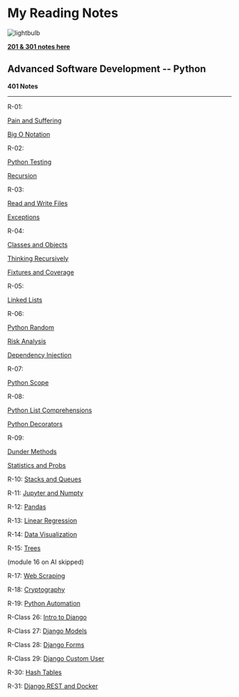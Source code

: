 # My Reading Notes
  
  ![lightbulb](https://user-images.githubusercontent.com/61428656/75473987-fe78c100-594a-11ea-99e6-8322e6af80aa.jpg)


[**201 & 301 notes here**](./ToC-301&201.md)

## Advanced Software Development -- Python ##
**401 Notes**

______________


R-01:

[Pain and Suffering](./pain-and-suffering.md)

[Big O Notation](./big-o.md)

R-02:

[Python Testing](./testing.md)

[Recursion](./recursion.md)

R-03:

[Read and Write Files](./py-read-and-write.md)

[Exceptions](./py-exceptions.md)

R-04: 

[Classes and Objects](./classes-and-objects.md)

[Thinking Recursively](./thinking-recursively.md)

[Fixtures and Coverage](./fixtures-and-coverage.md)

R-05:

[Linked Lists](./linked-lists.md)

R-06: 

[Python Random](./python-random.md)

[Risk Analysis](./risk-analysis.md)

[Dependency Injection](./dependency-injection.md)

R-07:

[Python Scope](./python-scope.md)

R-08:

[Python List Comprehensions ](./py-list-comprehensions.md)

[Python Decorators](py-decorators.md)

R-09:

[Dunder Methods](./py-dunder.md)

[Statistics and Probs](./py-stats-probs.md)

R-10:
[Stacks and Queues](./stacks-queues.md)

R-11:
[Jupyter and Numpty](./jupyter-and-numpty.md)

R-12:
[Pandas](./pandas.md)

R-13:
[Linear Regression](./py-linear-regression.md)

R-14:
[Data Visualization](./py-data-vis.md)

R-15: 
[Trees](./trees.md)

(module 16 on AI skipped)

R-17:
[Web Scraping](./web-scraping.md)

R-18:
[Cryptography](./cryptography.md)

R-19:
[Python Automation](./py-automation.md)

R-Class 26:
[Intro to Django](./py-django.md)

R-Class 27:
[Django Models](./py-django-models.md)

R-Class 28: 
[Django Forms](./py-django-forms.md)

R-Class 29:
[Django Custom User](./py-django-custom-user.md)

R-30:
[Hash Tables](./hash-tables.md)

R-31:
[Django REST and Docker](./py-django-docker.md)

